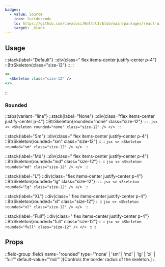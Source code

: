 ```yaml
---
badges:
  - value: Source
    icon: lucide:code
    to: https://github.com/cavadosi/BettrUI/blob/main/packages/react-ui/lib/Skeleton/Skeleton.tsx
    target: _blank
---
```


## Usage

::stack{label="Default"}
  ::div{class=" flex items-center justify-center p-4"}
  ::BtrSkeleton{class="size-12"} 
  ::
  ::
  ```jsx
  <>
    <Skeleton class="size-12" />
  </>
  ```
::

### Rounded

::tabs{variant="line"}
  ::stack{label="None"}
    ::div{class="flex items-center justify-center p-4"}
    ::BtrSkeleton{rounded="none" class="size-12"}
    ::
    ::
    ```jsx
    <>
      <Skeleton rounded="none" class="size-12" />
    </>
    ```
  ::

  ::stack{label="Sm"}
    ::div{class=" flex items-center justify-center p-4"}
    ::BtrSkeleton{rounded="sm" class="size-12"}
    ::
    ::
    ```jsx
    <>
      <Skeleton rounded="sm" class="size-12" />
    </>
    ```
  ::

  ::stack{label="Md"}
    ::div{class=" flex items-center justify-center p-4"}
    ::BtrSkeleton{rounded="md" class="size-12"}
    ::
    ::
    ```jsx
    <>
      <Skeleton rounded="md" class="size-12" />
    </>
    ```
  ::

  ::stack{label="L"}
    ::div{class="flex items-center justify-center p-4"}
    ::BtrSkeleton{rounded="lg" class="size-12"}
    ::
    ::
    ```jsx
    <>
      <Skeleton rounded="lg" class="size-12" />
    </>
    ```
  ::

  ::stack{label="XL"}
    ::div{class=" flex items-center justify-center p-4"}
    ::BtrSkeleton{rounded="xl" class="size-12"} 
    ::
    ::
    ```jsx
    <>
      <Skeleton rounded="xl" class="size-12" />
    </>
    ```
  ::

  ::stack{label="Full"}
    ::div{class=" flex items-center justify-center p-4"}
    ::BtrSkeleton{rounded="full" class="size-12"}
    ::
    ::
    ```jsx
    <>
      <Skeleton rounded="full" class="size-12" />
    </>
    ```
  ::
::

## Props

::field-group
  :field{
      name="rounded"
      type="'none' | 'sm' | 'md' | 'lg' | 'xl' | 'full'"
      default-value="'md'"
    }[Controls the border radius of the skeleton.]
::

